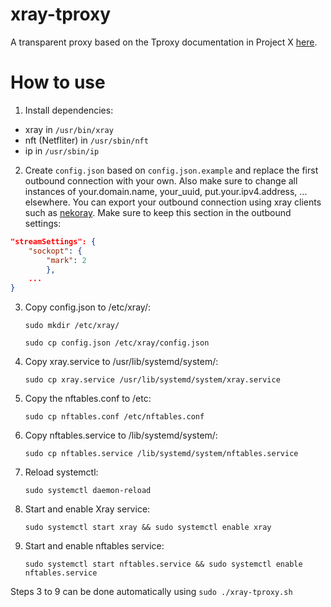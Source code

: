 # xray-tproxy
A transparent proxy based on the Tproxy documentation in Project X [here](https://xtls.github.io/Xray-docs-next/en/document/level-2/tproxy.html).

# How to use
1. Install dependencies:

- xray in `/usr/bin/xray`
- nft (Netfliter) in `/usr/sbin/nft`
- ip in `/usr/sbin/ip`
    

2. Create `config.json` based on `config.json.example` and replace the first outbound connection with your own. Also make sure to change all instances of your.domain.name, your_uuid, put.your.ipv4.address, ... elsewhere. You can export your outbound connection using xray clients such as [nekoray](https://github.com/MatsuriDayo/nekoray). Make sure to keep this section in the outbound settings:
```json
"streamSettings": {
    "sockopt": {
        "mark": 2
        },
    ...
}
```
3. Copy config.json to /etc/xray/: 

    `sudo mkdir /etc/xray/`
   
    `sudo cp config.json /etc/xray/config.json`
   
4. Copy xray.service to /usr/lib/systemd/system/:

    `sudo cp xray.service /usr/lib/systemd/system/xray.service`

5. Copy the nftables.conf to /etc: 

    `sudo cp nftables.conf /etc/nftables.conf`

6. Copy nftables.service to /lib/systemd/system/: 

    `sudo cp nftables.service /lib/systemd/system/nftables.service`

7. Reload systemctl: 

    `sudo systemctl daemon-reload`

8. Start and enable Xray service: 

    `sudo systemctl start xray && sudo systemctl enable xray`

   
9. Start and enable nftables service: 

    `sudo systemctl start nftables.service && sudo systemctl enable nftables.service`


Steps 3 to 9 can be done automatically using `sudo ./xray-tproxy.sh`
